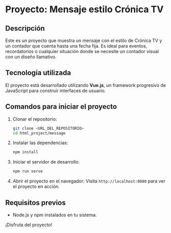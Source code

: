 # Proyecto: Mensaje estilo Crónica TV

## Descripción
Este es un proyecto que muestra un mensaje con el estilo de Crónica TV y un contador que cuenta hasta una fecha fija. Es ideal para eventos, recordatorios o cualquier situación donde se necesite un contador visual con un diseño llamativo.

## Tecnología utilizada
El proyecto está desarrollado utilizando **Vue.js**, un framework progresivo de JavaScript para construir interfaces de usuario.

## Comandos para iniciar el proyecto

1. Clonar el repositorio:
    ```bash
    git clone <URL_DEL_REPOSITORIO>
    cd html_project/message
    ```

2. Instalar las dependencias:
    ```bash
    npm install
    ```

3. Iniciar el servidor de desarrollo:
    ```bash
    npm run serve
    ```

4. Abrir el proyecto en el navegador:
    Visita `http://localhost:8080` para ver el proyecto en acción.

## Requisitos previos
- Node.js y npm instalados en tu sistema.

¡Disfruta del proyecto!